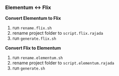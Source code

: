 ### Elementum <-> Flix

**Convert Elementum to Flix**

1. run `rename.flix.sh`
2. rename project folder to `script.flix.rajada`
3. run `generate.flix.sh`

**Convert Flix to Elementum**

1. run `rename.elementum.sh`
2. rename project folder to `script.elementum.rajada`
3. run `generate.sh`
